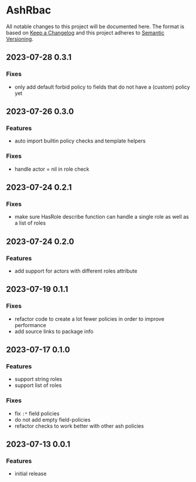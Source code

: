 # AshRbac

All notable changes to this project will be documented here. The format is based
on [Keep a Changelog](http://keepachangelog.com/en/1.0.0/) and this project
adheres to [Semantic Versioning](http://semver.org/spec/v2.0.0.html).

## 2023-07-28 0.3.1

### Fixes

- only add default forbid policy to fields that do not have a (custom) policy yet

## 2023-07-26 0.3.0

### Features

- auto import builtin policy checks and template helpers

### Fixes

- handle actor = nil in role check

## 2023-07-24 0.2.1

### Fixes

- make sure HasRole describe function can handle a single role as well as a list of roles

## 2023-07-24 0.2.0

### Features

- add support for actors with different roles attribute

## 2023-07-19 0.1.1

### Fixes

- refactor code to create a lot fewer policies in order to improve performance
- add source links to package info

## 2023-07-17 0.1.0

### Features

- support string roles
- support list of roles

### Fixes

- fix `:*` field policies
- do not add empty field-policies
- refactor checks to work better with other ash policies

## 2023-07-13 0.0.1

### Features

- initial release
